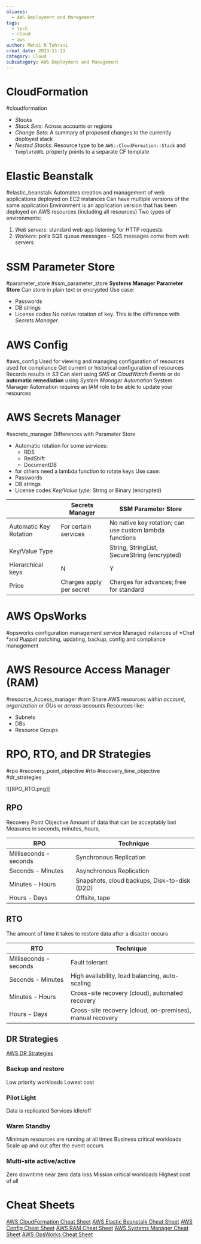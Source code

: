 ```yaml
---
aliases:
  - AWS Deployment and Management
tags:
  - tech
  - cloud
  - aws
author: Mehdi N Tehrani
creat_date: 2023-11-13
category: Cloud
subcategory: AWS Deployment and Management
---
```


# CloudFormation
#cloudformation 
- *Stacks*
- *Stack Sets*: Across accounts or regions
- *Change Sets*: A summary of proposed changes to the currently deployed stack
- *Nested Stacks*: Resource type to be `AWS::CloudFormation::Stack` and `TemplateURL` property points to a separate CF template
# Elastic Beanstalk
#elastic_beanstalk
Automates creation and management of web applications deployed on EC2 instances
Can have multiple versions of the same application
Environment is an application version that has been deployed on AWS resources (including all resources)
Two types of environments:
1. *Web servers*: standard web app listening for HTTP requests
2. *Workers*: polls SQS queue messages - SQS messages come from web servers

# SSM Parameter Store
#parameter_store #ssm_parameter_store
**Systems Manager Parameter Store**
Can store in plain text or encrypted
Use case:
- Passwords
- DB strings
- License codes
No native rotation of key. This is the difference with *Secrets Manager*.

# AWS Config
#aws_config
Used for viewing and managing configuration of resources used for compliance
Get current or historical configuration of resources
Records results in *S3*
Can alert using *SNS* or *CloudWatch Events* or do **automatic remediation** using *System Manager Automation*
System Manager Automation requires an IAM role to be able to update your resources 

# AWS Secrets Manager
#secrets_manager
Differences with Parameter Store
- Automatic rotation for some services:
	- RDS
	- RedShift
	- DocumentDB
- for others need a lambda function to rotate keys
Use case:
- Passwords
- DB strings
- License codes
*Key/Value type*: String or Binary (encrypted) 

|                        | Secrets Manager          | SSM Parameter Store                                     |
| ---------------------- | ------------------------ | ------------------------------------------------------- |
| Automatic Key Rotation | For certain services     | No native key rotation; can use custom lambda functions |
| Key/Value Type         |                          | String, StringList, SecureString (encrypted)            |
| Hierarchical keys      | N                        | Y                                                       |
| Price                  | Charges apply per secret | Charges for advances; free for standard                 |

# AWS OpsWorks
#opsworks
configuration management service
Managed instances of *Chef *and *Puppet*
patching, updating, backup, config and compliance management

# AWS Resource Access Manager (RAM)
#resource_Access_manager #ram
Share AWS resources *within account*, *organization* or *OU*s or *across accounts*
Resources like:
- Subnets
- DBs
- Resource Groups

# RPO, RTO, and DR Strategies
#rpo #recovery_point_objective #rto #recovery_time_objective #dr_strategies

![[RPO_RTO.png]]

## RPO
Recovery Point Objective
Amount of data that can be acceptably lost
Measures in seconds, minutes, hours, 

| RPO                    | Technique                                    |
| ---------------------- | -------------------------------------------- |
| Milliseconds - seconds | Synchronous Replication                      |
| Seconds - Minutes      | Asynchronous Replication                     |
| Minutes - Hours        | Snapshots, cloud backups, Disk-to-disk (D2D) |
| Hours - Days           | Offsite, tape                                |

## RTO
The amount of time it takes to restore data after a disaster occurs

| RTO                    | Technique                                                 |
| ---------------------- | --------------------------------------------------------- |
| Milliseconds - seconds | Fault tolerant                                            |
| Seconds - Minutes      | High availability, load balancing, auto-scaling           |
| Minutes - Hours        | Cross-site recovery (cloud), automated recovery           |
| Hours - Days           | Cross-site recovery (cloud, on-premises), manual recovery |

## DR Strategies
[AWS DR Strategies](https://aws.amazon.com/blogs/architecture/disaster-recovery-dr-architecture-on-aws-part-i-strategies-for-recovery-in-the-cloud/)

### Backup and restore
Low priority workloads
Lowest cost

### Pilot Light
Data is replicated
Services idle/off

### Warm Standby
Minimum resources are running at all times
Business critical workloads
Scale up and out after the event occurs
### Multi-site active/active
Zero downtime
near zero data loss
Mission critical workloads
Highest cost of all

# Cheat Sheets
[AWS CloudFormation Cheat Sheet](https://digitalcloud.training/certification-training/aws-solutions-architect-associate/management-tools/aws-cloudformation/)
[AWS Elastic Beanstalk Cheat Sheet](https://digitalcloud.training/certification-training/aws-solutions-architect-associate/compute/aws-elastic-beanstalk/)
[AWS Config Cheat Sheet](https://digitalcloud.training/certification-training/aws-solutions-architect-associate/management-tools/aws-config/)
[AWS RAM Cheat Sheet](https://digitalcloud.training/certification-training/aws-solutions-architect-associate/management-tools/aws-resource-access-manager/)
[AWS Systems Manager Cheat Sheet](https://digitalcloud.training/certification-training/aws-solutions-architect-associate/management-tools/aws-systems-manager/)
[AWS OpsWorks Cheat Sheet](https://digitalcloud.training/certification-training/aws-solutions-architect-associate/management-tools/aws-opsworks/)

